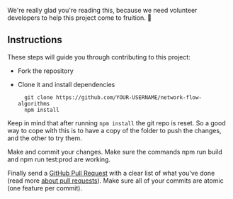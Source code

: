 We're really glad you're reading this, because we need volunteer developers to help this project come to fruition. 👏

## Instructions

These steps will guide you through contributing to this project:

- Fork the repository
- Clone it and install dependencies

		git clone https://github.com/YOUR-USERNAME/network-flow-algorithms
		npm install

Keep in mind that after running `npm install` the git repo is reset. So a good way to cope with this is to have a copy of the folder to push the changes, and the other to try them.

Make and commit your changes. Make sure the commands npm run build and npm run test:prod are working.

Finally send a [GitHub Pull Request](https://github.com/cedoor/network-flow-algorithms/compare?expand=1) with a clear list of what you've done (read more [about pull requests](https://help.github.com/articles/about-pull-requests/)). Make sure all of your commits are atomic (one feature per commit).
